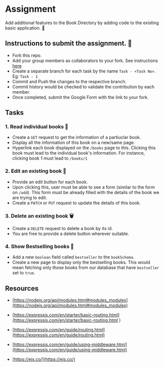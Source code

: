 # Assignment
Add additional features to the Book Directory by adding code to the existing basic application. 🚀

## Instructions to submit the assignment. 📃

  - Fork this repo.
  - Add your group members as collaborators to your fork. See instructions [here](https://docs.github.com/en/account-and-profile/setting-up-and-managing-your-personal-account-on-github/managing-access-to-your-personal-repositories/inviting-collaborators-to-a-personal-repository)
  - Create a separate branch for each task by the name `Task - <Task No>`. Eg: `Task - 1`
  - Commit and Push the changes to the respective branch.
  - Commit history would be checked to validate the contribution by each member.
  - Once completed, submit the Google Form with the link to your fork.

## Tasks

### 1. Read individual books 📖

  - Create a `GET` request to get the information of a partiuclar book.
  - Display all the information of this book on a new/same page.
  - Hyperlink each book displayed on the `/books` page to this. 
  Clicking this book must lead to the individual book's information. For instance, clicking book 1 must lead to `/books/1`

### 2. Edit an existing book 📝

  - Provide an edit button for each book. 
  - Upon clicking this, user must be able to see a form (similar to the form on `/add`). This form must be already filled with the details of the book we are trying to edit.
  - Create a `PATCH` or `PUT` request to update the details of this book.

### 3. Delete an existing book 🗑️

  - Create a `DELETE` request to delete a book by its id.
  - You are free to provide a delete button wherever suitable.

### 4. Show Bestselling books 🔖

  - Add a new `boolean` field called `bestseller` to the `bookSchema`.
  - Create a new page to display only the bestselling books. This would mean fetching only those books from our database that have `bestseller` set to `true`.


## Resources

- [https://nodejs.org/api/modules.html#modules_modules](https://nodejs.org/api/modules.html#modules_modules)

- [https://expressjs.com/en/starter/basic-routing.html](https://expressjs.com/en/starter/basic-routing.html )

- [https://expressjs.com/en/guide/routing.html](https://expressjs.com/en/guide/routing.html)

- [https://expressjs.com/en/guide/using-middleware.html](https://expressjs.com/en/guide/using-middleware.html)

- [https://ejs.co/](https://ejs.co/)
  
 
